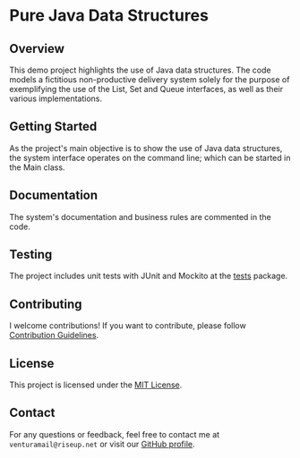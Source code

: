 # Pure Java Data Structures

## Overview
This demo project highlights the use of Java data structures. The code models a fictitious non-productive delivery system solely for the purpose of exemplifying the use of the List, Set and Queue interfaces, as well as their various implementations.

## Getting Started
As the project's main objective is to show the use of Java data structures, the system interface operates on the command line; which can be started in the Main class.

## Documentation
The system's documentation and business rules are commented in the code.

## Testing
The project includes unit tests with JUnit and Mockito at the [tests](src/test/java/tests) package.

## Contributing
I welcome contributions! If you want to contribute, please follow [Contribution Guidelines](CONTRIBUTING.md).

## License
This project is licensed under the [MIT License](LICENSE).

## Contact
For any questions or feedback, feel free to contact me at `venturamail@riseup.net` or visit our [GitHub profile](https://github.com/venturasistemoj).
